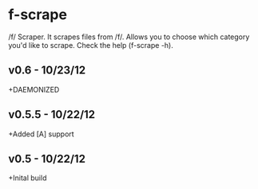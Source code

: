 f-scrape
========

/f/ Scraper. It scrapes files from /f/. Allows you to choose which category you'd like to scrape. Check the help (f-scrape -h).

v0.6 - 10/23/12
-----------------
+DAEMONIZED

v0.5.5 - 10/22/12
-----------------
+Added [A] support

v0.5 - 10/22/12
-----------------
+Inital build
